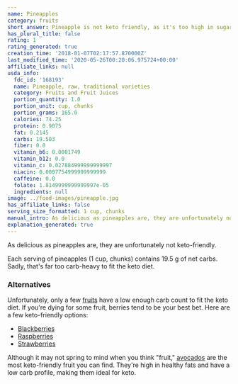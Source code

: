 ```yaml
---
name: Pineapples
category: fruits
short_answer: Pineapple is not keto friendly, as it's too high in sugar.
has_plural_title: false
rating: 1
rating_generated: true
creation_time: '2018-01-07T02:17:57.870000Z'
last_modified_time: '2020-05-26T00:20:06.975724+00:00'
affiliate_links: null
usda_info:
  fdc_id: '168193'
  name: Pineapple, raw, traditional varieties
  category: Fruits and Fruit Juices
  portion_quantity: 1.0
  portion_unit: cup, chunks
  portion_grams: 165.0
  calories: 74.25
  protein: 0.9075
  fat: 0.2145
  carbs: 19.503
  fiber: 0.0
  vitamin_b6: 0.0001749
  vitamin_b12: 0.0
  vitamin_c: 0.027884999999999997
  niacin: 0.0007754999999999999
  caffeine: 0.0
  folate: 1.8149999999999997e-05
  ingredients: null
image: ../food-images/pineapple.jpg
has_affiliate_links: false
serving_size_formatted: 1 cup, chunks
manual_intro: As delicious as pineapples are, they are unfortunately not keto-friendly.
explanation_generated: true
---
```

As delicious as pineapples are, they are unfortunately not keto-friendly.

Each serving of pineapples (1 cup, chunks) contains 19.5 g of net carbs. Sadly, that's far too carb-heavy to fit the keto diet.

### Alternatives

Unfortunately, only a few [fruits](/category/fruits) have a low enough carb count to fit the keto diet. If you're dying for some fruit, berries tend to be your best bet. Here are a few keto-friendly options:

- [Blackberries](/blackberries)
- [Raspberries](/raspberries)
- [Strawberries](/strawberries)

Although it may not spring to mind when you think "fruit," [avocados](/avocados) are the most keto-friendly fruit you can find. They're high in healthy fats and have a low carb profile, making them ideal for keto.
